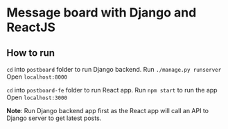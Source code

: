 # Message board with Django and ReactJS

## How to run

`cd` into `postboard` folder to run Django backend.
Run `./manage.py runserver`
Open `localhost:8000`

`cd` into `postboard-fe` folder to run React app.
Run `npm start` to run the app
Open `localhost:3000`

**Note**: Run Django backend app first as the React app will call an API to Django server to get latest posts. 